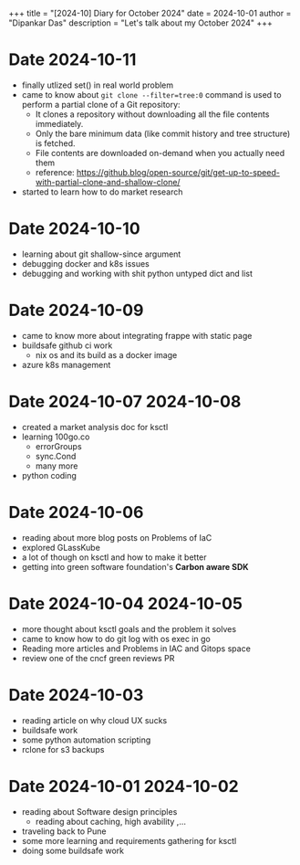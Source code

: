 +++
title = "[2024-10] Diary for October 2024"
date = 2024-10-01
author = "Dipankar Das"
description = "Let's talk about my October 2024"
+++

# Date 2024-10-11
* finally utlized set() in real world problem
* came to know about `git clone --filter=tree:0` command is used to perform a partial clone of a Git repository:
  * It clones a repository without downloading all the file contents immediately.
  * Only the bare minimum data (like commit history and tree structure) is fetched.
  * File contents are downloaded on-demand when you actually need them
  * reference: https://github.blog/open-source/git/get-up-to-speed-with-partial-clone-and-shallow-clone/
* started to learn how to do market research

# Date 2024-10-10
* learning about git shallow-since argument
* debugging docker and k8s issues
* debugging and working with shit python untyped dict and list

# Date 2024-10-09
* came to know more about integrating frappe with static page
* buildsafe github ci work
  * nix os and its build as a docker image
* azure k8s management

# Date 2024-10-07 2024-10-08
* created a market analysis doc for ksctl
* learning 100go.co
  * errorGroups
  * sync.Cond
  * many more
* python coding

# Date 2024-10-06
* reading about more blog posts on Problems of IaC 
* explored GLassKube
* a lot of though on ksctl and how to make it better
* getting into green software foundation's **Carbon aware SDK**

# Date 2024-10-04 2024-10-05
* more thought about ksctl goals and the problem it solves
* came to know how to do git log with os exec in go
* Reading more articles and Problems in IAC and Gitops space
* review one of the cncf green reviews PR

# Date 2024-10-03
* reading article on why cloud UX sucks
* buildsafe work
* some python automation scripting
* rclone for s3 backups

# Date 2024-10-01 2024-10-02
* reading about Software design principles
  * reading about caching, high avability ,...
* traveling back to Pune
* some more learning and requirements gathering for ksctl
* doing some buildsafe work
